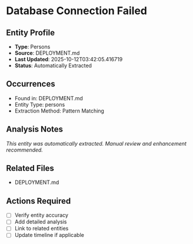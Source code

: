 # Database Connection Failed

## Entity Profile
- **Type**: Persons
- **Source**: DEPLOYMENT.md
- **Last Updated**: 2025-10-12T03:42:05.416719
- **Status**: Automatically Extracted

## Occurrences
- Found in: DEPLOYMENT.md
- Entity Type: persons
- Extraction Method: Pattern Matching

## Analysis Notes
*This entity was automatically extracted. Manual review and enhancement recommended.*

## Related Files
- DEPLOYMENT.md

## Actions Required
- [ ] Verify entity accuracy
- [ ] Add detailed analysis
- [ ] Link to related entities
- [ ] Update timeline if applicable
